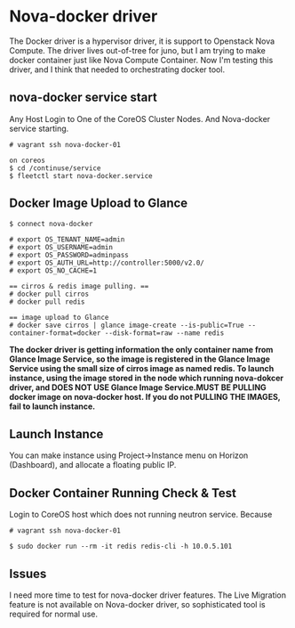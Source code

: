 # Nova-docker driver
The Docker driver is a hypervisor driver, it is support to Openstack Nova Compute. The driver lives out-of-tree for juno, but I am trying to make docker container just like Nova Compute Container. Now I'm testing this driver, and I think that needed to orchestrating docker tool.

## nova-docker service start
Any Host Login to One of the CoreOS Cluster Nodes. And Nova-docker service starting. 
```
# vagrant ssh nova-docker-01

on coreos
$ cd /continuse/service
$ fleetctl start nova-docker.service
```

## Docker Image Upload to Glance
```
$ connect nova-docker

# export OS_TENANT_NAME=admin
# export OS_USERNAME=admin
# export OS_PASSWORD=adminpass
# export OS_AUTH_URL=http://controller:5000/v2.0/
# export OS_NO_CACHE=1

== cirros & redis image pulling. ==
# docker pull cirros
# docker pull redis

== image upload to Glance
# docker save cirros | glance image-create --is-public=True --container-format=docker --disk-format=raw --name redis
```
**The docker driver is getting information the only container name from Glance Image Service, so the image is registered in the Glance Image Service using the small size of cirros image as named redis. To launch instance, using the image stored in the node which running nova-dokcer driver, and DOES NOT USE Glance Image Service.MUST BE PULLING docker image on nova-docker host. If you do not PULLING THE IMAGES, fail to launch instance.**

## Launch Instance
You can make instance using Project->Instance menu on Horizon (Dashboard), and allocate a floating public IP.

## Docker Container Running Check & Test
Login to CoreOS host which does not running neutron service. Because 
```
# vagrant ssh nova-docker-01

$ sudo docker run --rm -it redis redis-cli -h 10.0.5.101

```
## Issues
I need more time to test for nova-docker driver features. The Live Migration feature is not available on Nova-docker driver, so sophisticated tool is required for normal use.


